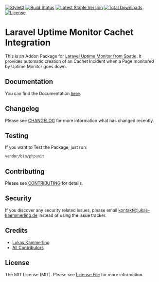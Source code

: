 [![StyleCI](https://styleci.io/repos/74772155/shield?branch=master)](https://styleci.io/repos/74772155)
[![Build Status](https://travis-ci.org/LKDevelopment/laravel-uptime-monitor-cachet-integration.svg?branch=master)](https://travis-ci.org/LKDevelopment/laravel-uptime-monitor-cachet-integration)
[![Latest Stable Version](https://poser.pugx.org/lkdev/laravel-uptime-monitor-cachet-integration/v/stable)](https://packagist.org/packages/lkdev/laravel-uptime-monitor-cachet-integration)
[![Total Downloads](https://poser.pugx.org/lkdev/laravel-uptime-monitor-cachet-integration/downloads)](https://packagist.org/packages/lkdev/laravel-uptime-monitor-cachet-integration)
[![License](https://poser.pugx.org/lkdev/laravel-uptime-monitor-cachet-integration/license)](https://packagist.org/packages/lkdev/laravel-uptime-monitor-cachet-integration)
# Laravel Uptime Monitor Cachet Integration
This is an Addon Package for [Laravel Uptime Monitor from Spatie](https://github.com/spatie/laravel-uptime-monitor). It provides automatic creation of an Cachet Incident when a Page monitored by Uptime Monitor goes down.

## Documentation

You can find the Documentation [here](http://lk-development.de/docs/laravel-uptime-monitor-cachet-integration-v1/).

## Changelog

Please see [CHANGELOG](CHANGELOG.md) for more information what has changed recently.

## Testing

If you want to Test the Package, just run:
```bash
vendor/bin/phpunit
```

## Contributing

Please see [CONTRIBUTING](CONTRIBUTING.md) for details.

## Security

If you discover any security related issues, please email kontakt@lukas-kaemmerling.de instead of using the issue tracker.

## Credits

- [Lukas Kämmerling](https://github.com/LKDevelopment)
- [All Contributors](../../contributors)

## License

The MIT License (MIT). Please see [License File](LICENSE.md) for more information.
